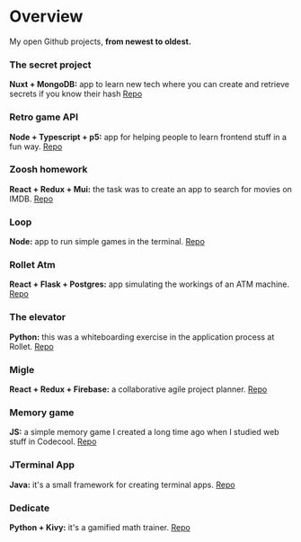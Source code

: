 # Overview

My open Github projects, **from newest to oldest.**

### The secret project

**Nuxt + MongoDB:** app to learn new tech where you can create and retrieve secrets if you know their hash [Repo](https://github.com/AdamGonda/the-secret-project)

### Retro game API

**Node + Typescript + p5:** app for helping people to learn frontend stuff in a fun way. [Repo](https://github.com/AdamGonda/retrogameapi)

### Zoosh homework

**React + Redux + Mui:** the task was to create an app to search for movies on IMDB. [Repo](https://github.com/AdamGonda/zoosh-homework)

### Loop

**Node:** app to run simple games in the terminal. [Repo](https://github.com/AdamGonda/loop)

### Rollet Atm

**React + Flask + Postgres:** app simulating the workings of an ATM machine. [Repo](https://github.com/AdamGonda/rollet-atm)

### The elevator

**Python:** this was a whiteboarding exercise in the application process at Rollet. [Repo](https://github.com/AdamGonda/The-elevator)

### Migle

**React + Redux + Firebase:** a collaborative agile project planner. [Repo](https://github.com/AdamGonda/migle)

### Memory game

**JS:** a simple memory game I created a long time ago when I studied web stuff in Codecool. [Repo](https://github.com/AdamGonda/memory-game)

### JTerminal App

**Java:** it's a small framework for creating terminal apps. [Repo](https://github.com/AdamGonda/JTerminalApp)

### Dedicate

**Python + Kivy:** it's a gamified math trainer. [Repo](https://github.com/AdamGonda/Dedicate)
